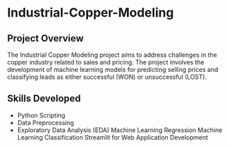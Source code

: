 # Industrial-Copper-Modeling

## Project Overview
The Industrial Copper Modeling project aims to address challenges in the copper industry related to sales and pricing. The project involves the development of machine learning models for predicting selling prices and classifying leads as either successful (WON) or unsuccessful (LOST).

## Skills Developed
- Python Scripting
- Data Preprocessing
- Exploratory Data Analysis (EDA)
Machine Learning Regression
Machine Learning Classification
Streamlit for Web Application Development




